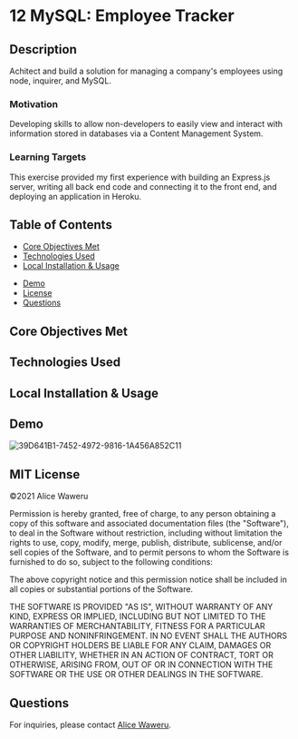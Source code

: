 # 12 MySQL: Employee Tracker



## Description 

Achitect and build a solution for managing a company's employees using node, inquirer, and MySQL.

### Motivation
Developing skills to allow non-developers to easily view and interact with information stored in databases via a Content Management System.

### Learning Targets
This exercise provided my first experience with building an Express.js server, writing all back end code and connecting it to the front end, and deploying an application in Heroku.

## Table of Contents
- [Core Objectives Met](#Core)
- [Technologies Used](#Technologies)
- [Local Installation & Usage](#Local)
<!-- - [Deployed App](#Deployed) -->
- [Demo](#Demo)
- [License](#MIT)
- [Questions](#Questions)

## Core Objectives Met
<!-- 
1. When a user opens the Note Taker, they are presented with a landing page with a link to a notes page. 
2. When a user clicks on the link to the notes page, they are presented with a page with existing notes listed in the left-hand column, plus empty fields to enter a new note title and the note’s text in the right-hand column
3. When a user enters a new note title and the note's text, then a Save icon appears in the navigation at the top of the page.
4. When a user clicks on the Save icon, the new note they have entered is saved and appears in the left-hand column with the other existing notes.
5. When a user clicks on an existing note in the list in the left-hand column, that note appears in the right-hand column.
6. When a user clicks on the Write icon in the navication at the top of the page, then they are presented with empty fields to enter a new note title and the note’s text in the right-hand column.  -->

## Technologies Used
<!-- - JavaScript
- Node.js
- [NPM Express.js Package](https://www.npmjs.com/package/express)
- [NPM Console.Table Package](https://www.npmjs.com/package/console.table)
- [NPM FS Package](https://www.npmjs.com/package/fs)
- [NPM Path Package](https://www.npmjs.com/package/path)
- [NPM Router Package](https://www.npmjs.com/package/router)
- [NPM Util Package](https://www.npmjs.com/package/util)
- [NPM UUID Package](https://www.npmjs.com/package/uuid) -->

## Local Installation & Usage

<!-- 1. Clone this Note-Taker repo to your machine.
2. Open the repo in your terminal.
3. Run ```npm init```
4. Run ```npm install```
5. Open Note-Taker (now stored on your machine) in your terminal.
6. Run ``` node server ```
7. Open [http://localhost:3000](http://localhost:3000) in the modern browser of your choice. -->

<!-- ## Deployed App -->
<!-- This Note Taker app has been deployed on Heroku and is available at [https://cailin-note-taker.herokuapp.com/](https://cailin-note-taker.herokuapp.com/). -->

## Demo 
![39D641B1-7452-4972-9816-1A456A852C11](https://user-images.githubusercontent.com/80792502/130311224-91764f60-526e-46ae-a721-0dce82de2b43.jpeg)

## MIT License
&copy;2021 Alice Waweru

Permission is hereby granted, free of charge, to any person obtaining a copy
of this software and associated documentation files (the "Software"), to deal
in the Software without restriction, including without limitation the rights
to use, copy, modify, merge, publish, distribute, sublicense, and/or sell
copies of the Software, and to permit persons to whom the Software is
furnished to do so, subject to the following conditions:

The above copyright notice and this permission notice shall be included in all
copies or substantial portions of the Software.

THE SOFTWARE IS PROVIDED "AS IS", WITHOUT WARRANTY OF ANY KIND, EXPRESS OR
IMPLIED, INCLUDING BUT NOT LIMITED TO THE WARRANTIES OF MERCHANTABILITY,
FITNESS FOR A PARTICULAR PURPOSE AND NONINFRINGEMENT. IN NO EVENT SHALL THE
AUTHORS OR COPYRIGHT HOLDERS BE LIABLE FOR ANY CLAIM, DAMAGES OR OTHER
LIABILITY, WHETHER IN AN ACTION OF CONTRACT, TORT OR OTHERWISE, ARISING FROM,
OUT OF OR IN CONNECTION WITH THE SOFTWARE OR THE USE OR OTHER DEALINGS IN THE
SOFTWARE.

## Questions
For inquiries, please contact [Alice Waweru](https://github.com/alicewaweru28).
